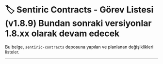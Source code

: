 # 🏷️ Sentiric Contracts - Görev Listesi (v1.8.9) Bundan sonraki versiyonlar 1.8.xx olarak devam edecek

Bu belge, `sentiric-contracts` deposuna yapılan ve planlanan değişiklikleri listeler.

---

